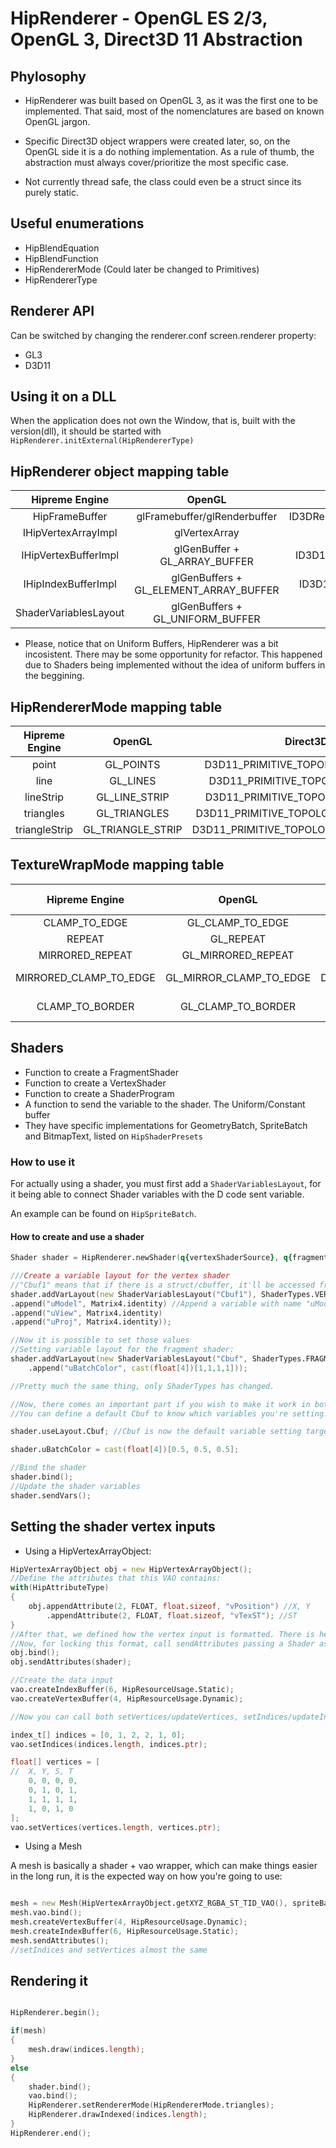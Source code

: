 # HipRenderer - OpenGL ES 2/3, OpenGL 3, Direct3D 11 Abstraction


## Phylosophy

- HipRenderer was built based on OpenGL 3, as it was the first one to be implemented. That said, most of the nomenclatures are based on known OpenGL jargon.

- Specific Direct3D object wrappers were created later, so, on the OpenGL side it is a do nothing implementation. As a rule of thumb, the abstraction must always cover/prioritize the most specific case.

- Not currently thread safe, the class could even be a struct since its purely static.


## Useful enumerations

- HipBlendEquation
- HipBlendFunction
- HipRendererMode (Could later be changed to Primitives)
- HipRendererType


## Renderer API
Can be switched by changing the renderer.conf screen.renderer property:

- GL3
- D3D11



## Using it on a DLL
When the application does not own the Window, that is, built with the version(dll), it should be started with `HipRenderer.initExternal(HipRendererType)`


## HipRenderer object mapping table

| Hipreme Engine | OpenGL | Direct3D |
|:--------------:|:------:|:--------:|
| HipFrameBuffer | glFramebuffer/glRenderbuffer | ID3DRenderTargetView/ID3DShaderResourceView |
| IHipVertexArrayImpl | glVertexArray | ID3D11InputLayout |
| IHipVertexBufferImpl | glGenBuffer + GL_ARRAY_BUFFER | ID3D11Buffer + D3D11_BIND_VERTEX_BUFFER |
| IHipIndexBufferImpl | glGenBuffers + GL_ELEMENT_ARRAY_BUFFER | ID3D11Buffer + D3D11_BIND_INDEX_BUFFER |
| ShaderVariablesLayout | glGenBuffers + GL_UNIFORM_BUFFER | ID3D11Buffer + D3D11_BIND_CONSTANT_BUFFER |

- Please, notice that on Uniform Buffers, HipRenderer was a bit incosistent. There may be some opportunity for refactor. This happened due to Shaders being implemented without the idea of uniform buffers in the beggining.


## HipRendererMode mapping table

| Hipreme Engine | OpenGL | Direct3D |
|:--------------:|:------:|:--------:|
|point | GL_POINTS | D3D11_PRIMITIVE_TOPOLOGY_POINTLIST |
|line | GL_LINES | D3D11_PRIMITIVE_TOPOLOGY_LINELIST |
|lineStrip | GL_LINE_STRIP | D3D11_PRIMITIVE_TOPOLOGY_LINESTRIP |
|triangles | GL_TRIANGLES | D3D11_PRIMITIVE_TOPOLOGY_TRIANGLELIST |
|triangleStrip | GL_TRIANGLE_STRIP | D3D11_PRIMITIVE_TOPOLOGY_TRIANGLESTRIP |

## TextureWrapMode mapping table
| Hipreme Engine | OpenGL | Direct3D | Additional info |
|:--------------:|:------:|:--------:|:---------------:|
|CLAMP_TO_EDGE | GL_CLAMP_TO_EDGE | D3D11_TEXTURE_ADDRESS_CLAMP | None |
|REPEAT | GL_REPEAT | D3D11_TEXTURE_ADDRESS_WRAP | None |
|MIRRORED_REPEAT | GL_MIRRORED_REPEAT| D3D11_TEXTURE_ADDRESS_MIRROR | None |
|MIRRORED_CLAMP_TO_EDGE | GL_MIRROR_CLAMP_TO_EDGE | D3D11_TEXTURE_ADDRESS_MIRROR_ONCE | Unsopported on GLES |
|CLAMP_TO_BORDER | GL_CLAMP_TO_BORDER | D3D11_TEXTURE_ADDRESS_BORDER | Unsupported on GLES |


## Shaders

- Function to create a FragmentShader
- Function to create a VertexShader
- Function to create a ShaderProgram
- A function to send the variable to the shader. The Uniform/Constant buffer
- They have specific implementations for GeometryBatch, SpriteBatch and BitmapText, listed on `HipShaderPresets`


### How to use it

For actually using a shader, you must first add a `ShaderVariablesLayout`, for it being able to connect Shader variables with the D code sent variable.

An example can be found on `HipSpriteBatch`.


#### How to create and use a shader

```d
Shader shader = HipRenderer.newShader(q{vertexShaderSource}, q{fragmentShaderSource});

///Create a variable layout for the vertex shader
//"Cbuf1" means that if there is a struct/cbuffer, it'll be accessed from that name
shader.addVarLayout(new ShaderVariablesLayout("Cbuf1"), ShaderTypes.VERTEX, ShaderHint.NONE)
.append("uModel", Matrix4.identity) //Append a variable with name "uModel" and value Matrix4.identity
.append("uView", Matrix4.identity)
.append("uProj", Matrix4.identity));

//Now it is possible to set those values
//Setting variable layout for the fragment shader:
shader.addVarLayout(new ShaderVariablesLayout("Cbuf", ShaderTypes.FRAGMENT, ShaderHint.NONE)
    .append("uBatchColor", cast(float[4])[1,1,1,1]));

//Pretty much the same thing, only ShaderTypes has changed.

//Now, there comes an important part if you wish to make it work in both OpenGL and Direct3D with the same commands
//You can define a default Cbuf to know which variables you're setting. If this struct is not found, the command is simply ignored, so, you can make it work for both OpenGL without uniform buffers and Direct3D which requires cbuffers

shader.useLayout.Cbuf; //Cbuf is now the default variable setting target.

shader.uBatchColor = cast(float[4])[0.5, 0.5, 0.5];

//Bind the shader
shader.bind();
//Update the shader variables
shader.sendVars();

```

## Setting the shader vertex inputs

- Using a HipVertexArrayObject:

```d
HipVertexArrayObject obj = new HipVertexArrayObject();
//Define the attributes that this VAO contains:
with(HipAttributeType)
{
    obj.appendAttribute(2, FLOAT, float.sizeof, "vPosition") //X, Y
        .appendAttribute(2, FLOAT, float.sizeof, "vTexST"); //ST
}
//After that, we defined how the vertex input is formatted. There is helper functions that does exactly that (HipVertexArrayObject.getXY_ST_VAO)
//Now, for locking this format, call sendAttributes passing a Shader as an argument:
obj.bind();
obj.sendAttributes(shader);

//Create the data input
vao.createIndexBuffer(6, HipResourceUsage.Static);
vao.createVertexBuffer(4, HipResourceUsage.Dynamic);

//Now you can call both setVertices/updateVertices, setIndices/updateIndices for setting your data

index_t[] indices = [0, 1, 2, 2, 1, 0];
vao.setIndices(indices.length, indices.ptr);

float[] vertices = [
//  X, Y, S, T
    0, 0, 0, 0,
    0, 1, 0, 1,
    1, 1, 1, 1,
    1, 0, 1, 0
];
vao.setVertices(vertices.length, vertices.ptr);
```

- Using a Mesh

A mesh is basically a shader + vao wrapper, which can make things easier in the long run, it is the expected way on how you're going to use:

```d

mesh = new Mesh(HipVertexArrayObject.getXYZ_RGBA_ST_TID_VAO(), spriteBatchShader);
mesh.vao.bind();
mesh.createVertexBuffer(4, HipResourceUsage.Dynamic);
mesh.createIndexBuffer(6, HipResourceUsage.Static);
mesh.sendAttributes();
//setIndices and setVertices almost the same
```


## Rendering it

```d

HipRenderer.begin();

if(mesh)
{
    mesh.draw(indices.length);
}
else
{
    shader.bind();
    vao.bind();
    HipRenderer.setRendererMode(HipRendererMode.triangles);
    HipRenderer.drawIndexed(indices.length);
}
HipRenderer.end();
```

